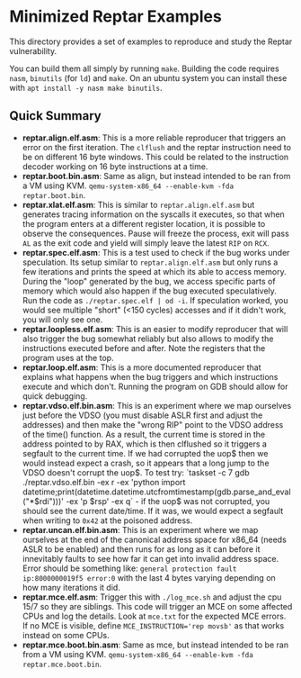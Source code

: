# Minimized Reptar Examples

This directory provides a set of examples to reproduce and study the Reptar vulnerability.

You can build them all simply by running `make`. Building the code requires `nasm`, `binutils` (for `ld`) and `make`. On an ubuntu system you can install these with `apt install -y nasm make binutils`.

## Quick Summary

- **reptar.align.elf.asm**: This is a more reliable reproducer that triggers an error on the first iteration. The `clflush` and the reptar instruction need to be on different 16 byte windows. This could be related to the instruction decoder working on 16 byte instructions at a time.
- **reptar.boot.bin.asm**: Same as align, but instead intended to be ran from a VM using KVM. `qemu-system-x86_64 --enable-kvm -fda reptar.boot.bin`.
- **reptar.xlat.elf.asm**: This is similar to `reptar.align.elf.asm` but generates tracing information on the syscalls it executes, so that when the program enters at a different register location, it is possible to observe the consequences. Pause will freeze the process, exit will pass `AL` as the exit code and yield will simply leave the latest `RIP` on `RCX`.
- **reptar.spec.elf.asm**: This is a test used to check if the bug works under speculation. Its setup similar to `reptar.align.elf.asm` but only runs a few iterations and prints the speed at which its able to access memory. During the "loop" generated by the bug, we access specific parts of memory which would also happen if the bug executed speculatively. Run the code as `./reptar.spec.elf | od -i`. If speculation worked, you would see multiple "short" (<150 cycles) accesses and if it didn't work, you will only see one.
- **reptar.loopless.elf.asm**: This is an easier to modify reproducer that will also trigger the bug somewhat reliably but also allows to modify the instructions executed before and after. Note the registers that the program uses at the top.
- **reptar.loop.elf.asm**: This is a more documented reproducer that explains what happens when the bug triggers and which instructions execute and which don't. Running the program on GDB should allow for quick debugging.
- **reptar.vdso.elf.bin.asm**: This is an experiment where we map ourselves just before the VDSO (you must disable ASLR first and adjust the addresses) and then make the "wrong RIP" point to the VDSO address of the time() function. As a result, the current time is stored in the address pointed to by RAX, which is then clflushed so it triggers a segfault to the current time. If we had corrupted the uop$ then we would instead expect a crash, so it appears that a long jump to the VDSO doesn't corrupt the uop$. To test try: `taskset -c 7 gdb ./reptar.vdso.elf.bin  -ex r -ex 'python import datetime;print(datetime.datetime.utcfromtimestamp(gdb.parse_and_eval("*$rdi")))' -ex 'p $rsp' -ex q` - if the uop$ was not corrupted, you should see the current date/time. If it was, we would expect a segfault when writing to `0x42` at the poisoned address.
- **reptar.uncan.elf.bin.asm**: This is an experiment where we map ourselves at the end of the canonical address space for x86_64 (needs ASLR to be enabled) and then runs for as long as it can before it innevitably faults to see how far it can get into invalid address space. Error should be something like: `general protection fault ip:8000000019f5 error:0` with the last 4 bytes varying depending on how many iterations it did.
- **reptar.mce.elf.asm**: Trigger this with `./log_mce.sh` and adjust the cpu 15/7 so they are siblings. This code will trigger an MCE on some affected CPUs and log the details. Look at `mce.txt` for the expected MCE errors. If no MCE is visible, define `MCE_INSTRUCTION='rep movsb'` as that works instead on some CPUs.
- **reptar.mce.boot.bin.asm**: Same as mce, but instead intended to be ran from a VM using KVM. `qemu-system-x86_64 --enable-kvm -fda reptar.mce.boot.bin`.
